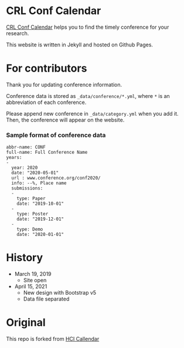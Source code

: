 # CRL Conf Calendar

[CRL Conf Calendar](https://crl-tdu.github.io/crl-conf-calendar/) helps you to find the timely conference for your research.

This website is written in Jekyll and hosted on Github Pages.

# For contributors

Thank you for updating conference information.

Conference data is stored as `_data/conference/*.yml`, where `*` is an abbreviation of each conference.

Please append new conference in `_data/category.yml` when you add it. Then, the conference will appear on the website.

### Sample format of conference data

```
abbr-name: CONF
full-name: Full Conference Name
years:
-
  year: 2020
  date: "2020-05-01"
  url : www.conference.org/conf2020/
  info: --%, Place name
  submissions:
  -
    type: Paper
    date: "2019-10-01"
  -
    type: Poster
    date: "2019-12-01"
  -
    type: Demo
    date: "2020-01-01"
```

# History

- March 19, 2019
  - Site open
- April 15, 2021
  - New design with Bootstrap v5
  - Data file separated

# Original
This repo is forked from [HCI Callendar](https://hci-calendar.github.io/)

